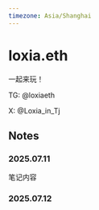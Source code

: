 ```yaml
---
timezone: Asia/Shanghai
---
```



# loxia.eth

一起来玩！ 

TG: @loxiaeth

X: @Loxia_in_Tj

## Notes

<!-- Content_START -->

### 2025.07.11

笔记内容

### 2025.07.12

<!-- Content_END -->
